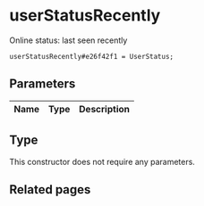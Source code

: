 # userStatusRecently
Online status: last seen recently

```
userStatusRecently#e26f42f1 = UserStatus;
```

## Parameters
| Name | Type | Description |
| ---- | :----: | ----------- |


## Type
This constructor does not require any parameters.

## Related pages
